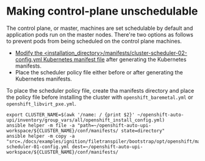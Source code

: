 # Making control-plane unschedulable

The control plane, or master, machines are set schedulable by default and application pods run on the master nodes.
There're two options as follows to prevent pods from being scheduled on the control plane machines.
* [Modify the <installation_directory>/manifests/cluster-scheduler-02-config.yml Kubernetes manifest file](https://docs.openshift.com/container-platform/4.5/installing/installing_bare_metal/installing-bare-metal.html#installation-user-infra-generate-k8s-manifest-ignition_installing-bare-metal) after generating the Kubernetes manifests. 
* Place the scheduler policy file either before or after generating the Kubernetes manifests.

To place the scheduler policy file, create tha manifests directory and place the policy file before installing the cluster with `openshift_baremetal.yml` or `openshift_libvirt_pxe.yml`.
```
export CLUSTER_NAME=$(awk '/name: / {print $2}' ~/openshift-auto-upi/inventory/group_vars/all/openshift_install_config.yml)
ansible helper -m file -a "path=~/openshift-auto-upi-workspace/${CLUSTER_NAME}/conf/manifests/ state=directory"
ansible helper -m copy -a "src=./docs/examples/ignition/filetranspiler/bootstrap/opt/openshift/manifests/cluster-scheduler-01-config.yml dest=~/openshift-auto-upi-workspace/${CLUSTER_NAME}/conf/manifests/
```
